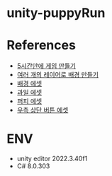 # unity-puppyRun

# References
- [5시간만에 게임 만들기](https://www.youtube.com/watch?v=rJE6bhVUNhk&t=990s)
- [여러 개의 레이어로 배경 만들기](https://www.youtube.com/watch?v=uyttyyB1HjI)
- [배경 에셋](https://assetstore.unity.com/packages/2d/environments/free-2d-cartoon-parallax-background-205812)
- [과일 에셋](https://assetstore.unity.com/packages/2d/pixel-food-items-fruits-289592)
- [퍼피 에셋](https://opengameart.org/content/cat-dog-free-sprites)
- [우측 상단 버튼 에셋](https://assetstore.unity.com/packages/2d/gui/icons/371-simple-buttons-pack-97516)


# ENV
- unity editor 2022.3.40f1
- C# 8.0.303